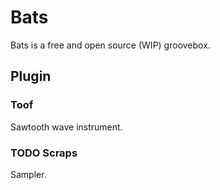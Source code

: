 # Bats

Bats is a free and open source (WIP) groovebox.

## Plugin

### Toof

Sawtooth wave instrument.

### TODO Scraps

Sampler.
